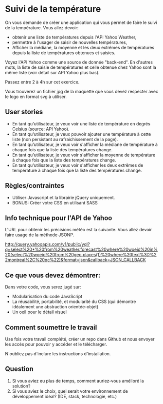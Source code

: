 # Suivi de la température

On vous demande de créer une application qui vous permet de faire le suivi de la température. Vous allez devoir:
- obtenir une liste de températures depuis l'API Yahoo Weather,
- permettre à l'usager de saisir de nouvelles températures,
- Afficher la médiane, la moyenne et les deux extrêmes de températures depuis la liste de températures obtenues et saisies.

Voyez l'API Yahoo comme une source de donnée "back-end". En d'autres mots, la liste de saisie de températures et celle obtenue chez Yahoo sont la même liste (voir détail sur API Yahoo plus bas).

Passez entre 2 à 4h sur cet exercice.

Vous trouverez un fichier jpg de la maquette que vous devez respecter avec le logo en format svg à utiliser.

## User stories

- En tant qu'utilisateur, je veux voir une liste de température en degrés Celsius (source: API Yahoo).
- En tant qu'utilisateur, je veux pouvoir ajouter une température à cette liste (non persistant au rafraichissement de la page).
- En tant qu'utilisateur, je veux voir s'afficher la médiane de température à chaque fois que la liste des températures change.
- En tant qu'utilisateur, je veux voir s'afficher la moyenne de température à chaque fois que la liste des températures change.
- En tant qu'utilisateur, je veux voir s'afficher les deux extrêmes de température à chaque fois que la liste des températures change.

## Règles/contraintes

- Utiliser Javascript et la librairie jQuery uniquement.
- BONUS: Créer votre CSS en utilisant SASS

## Info technique pour l'API de Yahoo

L'URL pour obtenir les précisions météo est la suivante. Vous allez devoir faire usage de la méthode JSONP.

http://query.yahooapis.com/v1/public/yql?q=select%20*%20from%20weather.forecast%20where%20woeid%20in%20(select%20woeid%20from%20geo.places(1)%20where%20text%3D%22montreal%2C%20qc%22)&format=json&callback=JSON_CALLBACK

## Ce que vous devez démontrer:

Dans votre code, vous serez jugé sur:

- Modularisation du code JavaScript
- La réusabilité, portabilité, et modularité du CSS (qui démontre idéalement une abstraction orientée-objet)
- Un oeil pour le détail visuel

## Comment soumettre le travail

Use fois votre travail complété, créer un repo dans Github et nous envoyer les accès pour pouvoir y accéder et le télécharger.

N'oubliez pas d'inclure les instructions d'installation.

## Question

1. Si vous aviez eu plus de temps, comment auriez-vous amélioré la solution?
2. Si vous aviez le choix, quel serait votre environnement de développement idéal? (IDE, stack, technologie, etc.)
